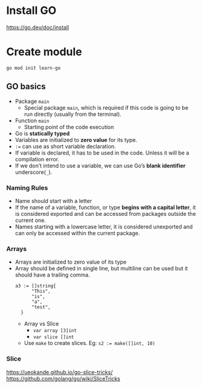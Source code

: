 # Install GO
https://go.dev/doc/install

# Create module

```
go mod init learn-go
```

## GO basics

* Package `main`
  * Special package `main`, which is required if this code is going to be run directly (usually from the terminal).
* Function `main`
  * Starting point of the code execution
* Go is **statically typed**
* Variables are initialized to **zero value** for its type.
* `:=` can use as short variable declaration.
* If variable is declared, it has to be used in the code. Unless it will be a compilation error.
* If we don’t intend to use a variable, we can use Go’s **blank identifier** underscore(`_`).

### Naming Rules

* Name should start with a letter
* If the name of a variable, function, or type **begins with a capital letter**, it is considered exported and can be accessed from packages outside the current one. 
* Names starting with a lowercase letter, it is considered unexported and can only be accessed within the current package.

### Arrays

* Arrays are initialized to zero value of its type
* Array should be defined in single line, but multiline can be used but it should have a trailing comma.
  ```
  a3 := []string{
		"This",
		"is",
		"a",
		"test",
	}
  ```
  * Array vs Slice
    * `var array [3]int`
    * `var slice []int`
  * Use `make` to create slices. Eg: `s2 := make([]int, 10)`

### Slice

https://ueokande.github.io/go-slice-tricks/
https://github.com/golang/go/wiki/SliceTricks
